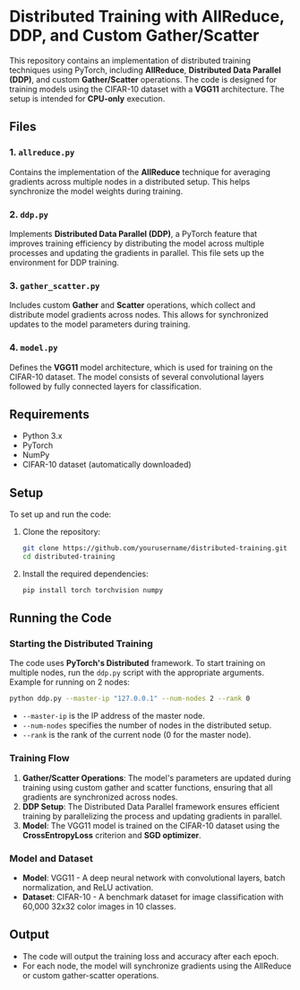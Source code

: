 # Distributed Training with AllReduce, DDP, and Custom Gather/Scatter

This repository contains an implementation of distributed training techniques using PyTorch, including **AllReduce**, **Distributed Data Parallel (DDP)**, and custom **Gather/Scatter** operations. The code is designed for training models using the CIFAR-10 dataset with a **VGG11** architecture. The setup is intended for **CPU-only** execution.

## Files

### 1. `allreduce.py`
Contains the implementation of the **AllReduce** technique for averaging gradients across multiple nodes in a distributed setup. This helps synchronize the model weights during training.

### 2. `ddp.py`
Implements **Distributed Data Parallel (DDP)**, a PyTorch feature that improves training efficiency by distributing the model across multiple processes and updating the gradients in parallel. This file sets up the environment for DDP training.

### 3. `gather_scatter.py`
Includes custom **Gather** and **Scatter** operations, which collect and distribute model gradients across nodes. This allows for synchronized updates to the model parameters during training.

### 4. `model.py`
Defines the **VGG11** model architecture, which is used for training on the CIFAR-10 dataset. The model consists of several convolutional layers followed by fully connected layers for classification.

## Requirements
- Python 3.x
- PyTorch
- NumPy
- CIFAR-10 dataset (automatically downloaded)

## Setup
To set up and run the code:

1. Clone the repository:
   ```bash
   git clone https://github.com/yourusername/distributed-training.git
   cd distributed-training
   ```

2. Install the required dependencies:
   ```bash
   pip install torch torchvision numpy
   ```

## Running the Code

### Starting the Distributed Training

The code uses **PyTorch's Distributed** framework. To start training on multiple nodes, run the `ddp.py` script with the appropriate arguments. Example for running on 2 nodes:

```bash
python ddp.py --master-ip "127.0.0.1" --num-nodes 2 --rank 0
```

- `--master-ip` is the IP address of the master node.
- `--num-nodes` specifies the number of nodes in the distributed setup.
- `--rank` is the rank of the current node (0 for the master node).

### Training Flow
1. **Gather/Scatter Operations**: The model's parameters are updated during training using custom gather and scatter functions, ensuring that all gradients are synchronized across nodes.
2. **DDP Setup**: The Distributed Data Parallel framework ensures efficient training by parallelizing the process and updating gradients in parallel.
3. **Model**: The VGG11 model is trained on the CIFAR-10 dataset using the **CrossEntropyLoss** criterion and **SGD optimizer**.

### Model and Dataset

- **Model**: VGG11 - A deep neural network with convolutional layers, batch normalization, and ReLU activation.
- **Dataset**: CIFAR-10 - A benchmark dataset for image classification with 60,000 32x32 color images in 10 classes.

## Output
- The code will output the training loss and accuracy after each epoch.
- For each node, the model will synchronize gradients using the AllReduce or custom gather-scatter operations.